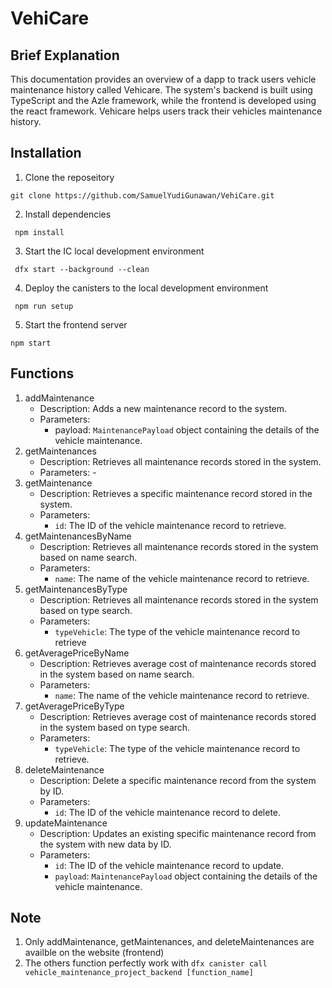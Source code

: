 # VehiCare
## Brief Explanation
This documentation provides an overview of a dapp to track users vehicle maintenance history called Vehicare. The system's backend is built using TypeScript and the Azle framework, while the frontend is developed using the react framework. Vehicare helps users track their vehicles maintenance history.

## Installation
1. Clone the reposeitory
  ```
  git clone https://github.com/SamuelYudiGunawan/VehiCare.git
  ```
2. Install dependencies
  ```
   npm install
  ``` 
3. Start the IC local development environment
  ``` 
   dfx start --background --clean
  ```
4. Deploy the canisters to the local development environment
  ```
   npm run setup
  ```
5. Start the frontend server
  ```
  npm start
  ```
## Functions
1. addMaintenance
   - Description: Adds a new maintenance record to the system.
   - Parameters:
     - payload: `MaintenancePayload` object containing the details of the vehicle maintenance.
2. getMaintenances
   - Description: Retrieves all maintenance records stored in the system.
   - Parameters: -
3. getMaintenance
   - Description: Retrieves a specific maintenance record stored in the system.
   - Parameters:
     - `id`: The ID of the vehicle maintenance record to retrieve.
4. getMaintenancesByName
   - Description: Retrieves all maintenance records stored in the system based on name search.
   - Parameters:
     - `name`: The name of the vehicle maintenance record to retrieve.
5. getMaintenancesByType
    - Description: Retrieves all maintenance records stored in the system based on type search.
    - Parameters:
      - `typeVehicle`: The type of the vehicle maintenance record to retrieve
6. getAveragePriceByName
    - Description: Retrieves average cost of maintenance records stored in the system based on name search.
    - Parameters:
      - `name`: The name of the vehicle maintenance record to retrieve.
7. getAveragePriceByType
    - Description: Retrieves average cost of maintenance records stored in the system based on type search.
    - Parameters:
      - `typeVehicle`: The type of the vehicle maintenance record to retrieve.
8. deleteMaintenance
    - Description: Delete a specific maintenance record from the system by ID.
    - Parameters:
      - `id`: The ID of the vehicle maintenance record to delete.
9. updateMaintenance
    - Description: Updates an existing specific maintenance record from the system with new data by ID.
    - Parameters:
      - `id`: The ID of the vehicle maintenance record to update.
      - `payload`: `MaintenancePayload` object containing the details of the vehicle maintenance.
## Note
1. Only addMaintenance, getMaintenances, and deleteMaintenances are availble on the website (frontend)
2. The others function perfectly work with `dfx canister call vehicle_maintenance_project_backend [function_name]`
